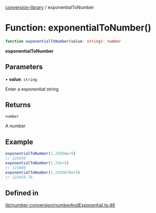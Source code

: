 [conversion-library](../globals.md) / exponentialToNumber

# Function: exponentialToNumber()

```ts
function exponentialToNumber(value: string): number
```

**exponentialToNumber**

<Badge type="tip" text="version: v0.0.15+" />

## Parameters

• **value**: `string`

Enter a exponential string

## Returns

`number`

A number

## Example

```ts
exponentialToNumber(1.23456e+5)
// 123456
exponentialToNumber(1.23e+5)
// 123000
exponentialToNumber(1.2345678e+5)
// 123456.78
```

## Defined in

[lib/number-conversion/numberAndExponential.ts:46](https://github.com/fxss5201/conversion-library/blob/main/lib/number-conversion/numberAndExponential.ts#L46)
